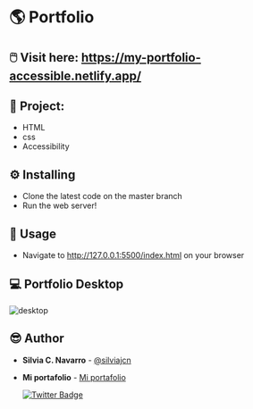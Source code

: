 # 🌎 Portfolio

## 🖱️ Visit here: https://my-portfolio-accessible.netlify.app/

## 📁 Project:

- HTML
- css
- Accessibility

## ⚙️ Installing

* Clone the latest code on the master branch
* Run the web server!

## 🎈 Usage

* Navigate to http://127.0.0.1:5500/index.html on your browser

## 💻 Portfolio Desktop

<img alt="desktop" src="https://res.cloudinary.com/silviajcn/image/upload/v1665247509/PRACTICAS/Responsive/portfolio_h7y6v7.png" />

## 😎 Author

* **Silvia C. Navarro**  - [@silviajcn](https://github.com/silviajcn)
* **Mi portafolio** - [Mi portafolio](https://silviajcn.vercel.app/)

    [![Twitter Badge](https://img.shields.io/badge/-@lectoramigrante-1ca0f1?style=flat&labelColor=1ca0f1&logo=twitter&logoColor=white&link=https://twitter.com/lectoramigrante)](https://twitter.com/lectoramigrante)
